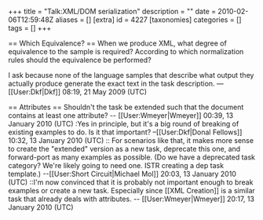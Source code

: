 +++
title = "Talk:XML/DOM serialization"
description = ""
date = 2010-02-06T12:59:48Z
aliases = []
[extra]
id = 4227
[taxonomies]
categories = []
tags = []
+++

== Which Equivalence? ==
When we produce XML, what degree of equivalence to the sample is required? According to which normalization rules should the equivalence be performed?

I ask because none of the language samples that describe what output they actually produce generate the exact text in the task description. —[[User:Dkf|Dkf]] 08:19, 21 May 2009 (UTC)

== Attributes ==
Shouldn't the task be extended such that the document contains at least one attribute? -- [[User:Wmeyer|Wmeyer]] 00:39, 13 January 2010 (UTC)
:Yes in principle, but it's a big round of breaking of existing examples to do. Is it that important? –[[User:Dkf|Donal Fellows]] 10:32, 13 January 2010 (UTC)
:: For scenarios like that, it makes more sense to create the "extended" version as a new task, deprecate this one, and forward-port as many examples as possible. (Do we have a deprecated task category? We're likely going to need one. ISTR creating a dep task template.) --[[User:Short Circuit|Michael Mol]] 20:03, 13 January 2010 (UTC)
::I'm now convinced that it is probably not important enough to break examples or create a new task. Especially since [[XML Creation]] is a similar task that already deals with attributes. -- [[User:Wmeyer|Wmeyer]] 20:17, 13 January 2010 (UTC)
